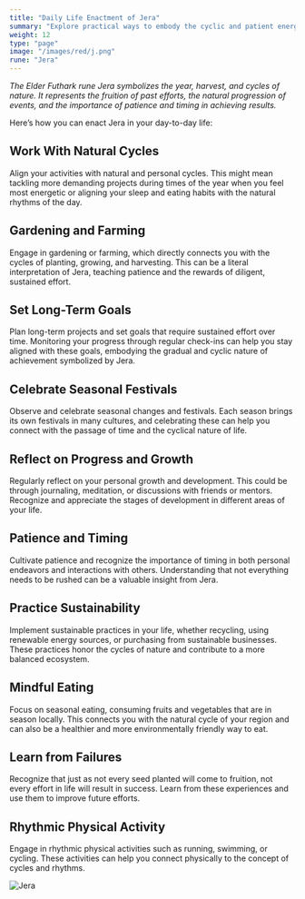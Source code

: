 ```yaml
---
title: "Daily Life Enactment of Jera"
summary: "Explore practical ways to embody the cyclic and patient energy of the Jera rune in your daily life. Align your activities with natural cycles, engage in gardening or farming, and set long-term goals that require sustained effort. Celebrate seasonal festivals, reflect on progress and growth, and cultivate patience. Practice sustainability, mindful eating, and learn from failures. Engage in rhythmic physical activities to connect with the cycles and rhythms of life, honoring the essence of Jera."
weight: 12
type: "page"
image: "/images/red/j.png"
rune: "Jera"
---
```


*The Elder Futhark rune Jera symbolizes the year, harvest, and cycles of nature. It represents the fruition of past efforts, the natural progression of events, and the importance of patience and timing in achieving results.*

Here’s how you can enact Jera in your day-to-day life:

## Work With Natural Cycles

Align your activities with natural and personal cycles. This might mean tackling more demanding projects during times of the year when you feel most energetic or aligning your sleep and eating habits with the natural rhythms of the day.

## Gardening and Farming

Engage in gardening or farming, which directly connects you with the cycles of planting, growing, and harvesting. This can be a literal interpretation of Jera, teaching patience and the rewards of diligent, sustained effort.

## Set Long-Term Goals

Plan long-term projects and set goals that require sustained effort over time. Monitoring your progress through regular check-ins can help you stay aligned with these goals, embodying the gradual and cyclic nature of achievement symbolized by Jera.

## Celebrate Seasonal Festivals

Observe and celebrate seasonal changes and festivals. Each season brings its own festivals in many cultures, and celebrating these can help you connect with the passage of time and the cyclical nature of life.

## Reflect on Progress and Growth

Regularly reflect on your personal growth and development. This could be through journaling, meditation, or discussions with friends or mentors. Recognize and appreciate the stages of development in different areas of your life.

## Patience and Timing

Cultivate patience and recognize the importance of timing in both personal endeavors and interactions with others. Understanding that not everything needs to be rushed can be a valuable insight from Jera.

## Practice Sustainability

Implement sustainable practices in your life, whether recycling, using renewable energy sources, or purchasing from sustainable businesses. These practices honor the cycles of nature and contribute to a more balanced ecosystem.

## Mindful Eating

Focus on seasonal eating, consuming fruits and vegetables that are in season locally. This connects you with the natural cycle of your region and can also be a healthier and more environmentally friendly way to eat.

## Learn from Failures

Recognize that just as not every seed planted will come to fruition, not every effort in life will result in success. Learn from these experiences and use them to improve future efforts.

## Rhythmic Physical Activity

Engage in rhythmic physical activities such as running, swimming, or cycling. These activities can help you connect physically to the concept of cycles and rhythms.

![Jera](/images/jelling/j.webp "Jera")

